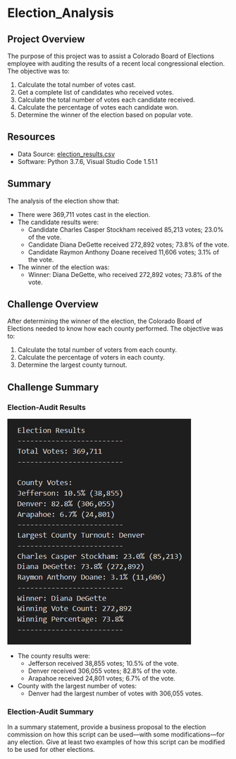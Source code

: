 # Election_Analysis

## Project Overview
The purpose of this project was to assist a Colorado Board of Elections employee with auditing the results of a recent local congressional election. The objective was to:

1. Calculate the total number of votes cast.
2. Get a complete list of candidates who received votes.
3. Calculate the total number of votes each candidate received.
4. Calculate the percentage of votes each candidate won.
5. Determine the winner of the election based on popular vote.

## Resources
- Data Source: [election_results.csv](Resources/election_results.csv)
- Software: Python 3.7.6, Visual Studio Code 1.51.1

## Summary
The analysis of the election show that:

- There were 369,711 votes cast in the election.
- The candidate results were:
    - Candidate Charles Casper Stockham received 85,213 votes; 23.0% of the vote.
    - Candidate Diana DeGette received 272,892 votes; 73.8% of the vote.
    - Candidate Raymon Anthony Doane received 11,606 votes; 3.1% of the vote.
- The winner of the election was:
    - Winner: Diana DeGette, who received 272,892 votes; 73.8% of the vote.

## Challenge Overview
After determining the winner of the election, the Colorado Board of Elections needed to know how each county performed. The objective was to:

1. Calculate the total number of voters from each county.
2. Calculate the percentage of voters in each county.
3. Determine the largest county turnout.

## Challenge Summary

### Election-Audit Results
![Election Analysis Reults](Resources/election_results.png)

- The county results were:
    - Jefferson received 38,855 votes; 10.5% of the vote.
    - Denver received 306,055 votes; 82.8% of the vote.
    - Arapahoe received 24,801 votes; 6.7% of the vote.
- County with the largest number of votes:
    - Denver had the largest number of votes with 306,055 votes.

### Election-Audit Summary


In a summary statement, provide a business proposal to the election commission on how this script can be used—with some modifications—for any election. Give at least two examples of how this script can be modified to be used for other elections.
